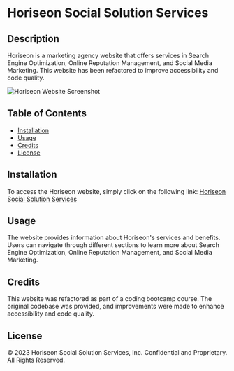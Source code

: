 # Horiseon Social Solution Services

## Description

Horiseon is a marketing agency website that offers services in Search Engine Optimization, Online Reputation Management, and Social Media Marketing. This website has been refactored to improve accessibility and code quality.

![Horiseon Website Screenshot](./assets/images/screenshot.png)

## Table of Contents

- [Installation](#installation)
- [Usage](#usage)
- [Credits](#credits)
- [License](#license)

## Installation

To access the Horiseon website, simply click on the following link: [Horiseon Social Solution Services](https://your-website-url.com)

## Usage

The website provides information about Horiseon's services and benefits. Users can navigate through different sections to learn more about Search Engine Optimization, Online Reputation Management, and Social Media Marketing.

## Credits

This website was refactored as part of a coding bootcamp course. The original codebase was provided, and improvements were made to enhance accessibility and code quality.

## License

© 2023 Horiseon Social Solution Services, Inc. Confidential and Proprietary. All Rights Reserved.

